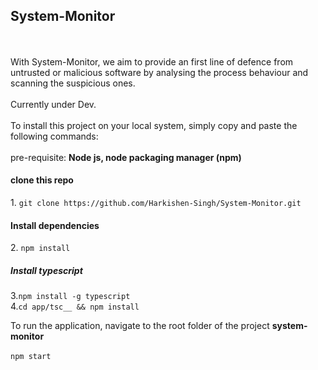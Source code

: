 <h2>System-Monitor</h2>
<br/><br/>
With System-Monitor, we aim to provide an first line of defence from untrusted or malicious software by analysing the 
process behaviour and scanning the suspicious ones. 
<br/><br/>
Currently under Dev.
<br/><br/>
To install this project on your local system, simply copy and paste the following commands:<br/><br/>
pre-requisite: <b> Node js, node packaging manager (npm) </b>
 <br/>
<h4>clone this repo</h4>
1. <code>git clone https://github.com/Harkishen-Singh/System-Monitor.git</code>
<br>

<h4>Install dependencies</h4>
2. <code>npm install</code>
<h5>Install typescript</h5>
3.<code>npm install -g typescript</code> <br>
4.<code>cd app/tsc__ && npm install</code>
<br/>

To run the application, navigate to the root folder of the project <b>system-monitor</b> <br><br>
<code>npm start</code>
